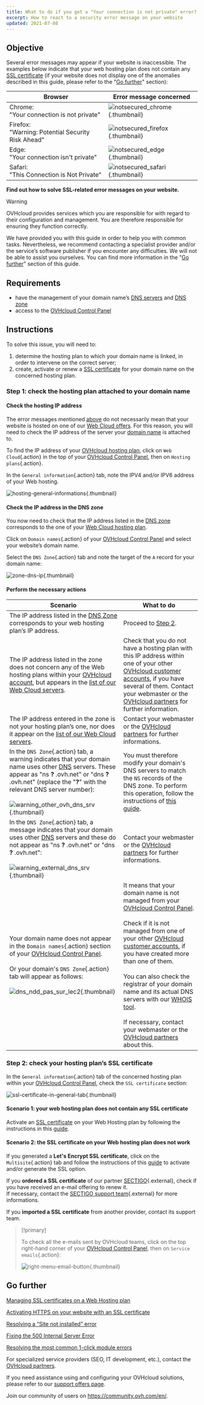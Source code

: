 ```yaml
---
title: What to do if you get a "Your connection is not private" error?
excerpt: How to react to a security error message on your website
updated: 2021-07-08
---
```


## Objective <a name="objective"></a>

Several error messages may appear if your website is inaccessible. The examples below indicate that your web hosting plan does not contain any [SSL certificate](/pages/web_cloud/web_hosting/ssl_on_webhosting) (if your website does not display one of the anomalies described in this guide, please refer to the "[Go further](#go-further)" section):

|Browser|Error message concerned|
|-|---|
|Chrome:<br>"Your connection is not private"|![notsecured_chrome](images/notsecured-chrome.png){.thumbnail}|
|Firefox:<br>"Warning: Potential Security Risk Ahead"|![notsecured_firefox](images/notsecured-firefox.png){.thumbnail}|
|Edge:<br>"Your connection isn't private"|![notsecured_edge](images/notsecured-edge.png){.thumbnail}|
|Safari:<br>"This Connection is Not Private"|![notsecured_safari](images/notsecured-safari.png){.thumbnail}|

**Find out how to solve SSL-related error messages on your website.**

> [!warning]
>
> OVHcloud provides services which you are responsible for with regard to their configuration and management. You are therefore responsible for ensuring they function correctly.
>
> We have provided you with this guide in order to help you with common tasks. Nevertheless, we recommend contacting a specialist provider and/or the service’s software publisher if you encounter any difficulties. We will not be able to assist you ourselves. You can find more information in the "[Go further](#go-further)" section of this guide.
>

## Requirements

- have the management of your domain name’s [DNS servers](/pages/web_cloud/domains/dns_server_general_information) and [DNS zone](/pages/web_cloud/domains/dns_zone_general_information)
- access to the [OVHcloud Control Panel](/links/manager)

## Instructions

To solve this issue, you will need to:

1. determine the hosting plan to which your domain name is linked, in order to intervene on the correct server;
2. create, activate or renew a [SSL certificate](/pages/web_cloud/web_hosting/ssl_on_webhosting) for your domain name on the concerned hosting plan.

### Step 1: check the hosting plan attached to your domain name

#### Check the hosting IP address

The error messages mentioned [above](#objective) do not necessarily mean that your website is hosted on one of our [Web Cloud offers](/links/web/hosting). For this reason, you will need to check the IP address of the server your [domain name](/links/web/domains) is attached to.

To find the IP address of your [OVHcloud hosting plan](/links/web/hosting), click on `Web Cloud`{.action} in the top of your [OVHcloud Control Panel](/links/manager), then on `Hosting plans`{.action}.

In the `General information`{.action} tab, note the IPV4 and/or IPV6 address of your Web hosting.

![hosting-general-informations](images/find-ipv4-and-ipv6.png){.thumbnail}

#### Check the IP address in the DNS zone

You now need to check that the IP address listed in the [DNS zone](/pages/web_cloud/domains/dns_zone_edit) corresponds to the one of your [Web Cloud hosting plan](/links/web/hosting).

Click on `Domain names`{.action} of your [OVHcloud Control Panel](/links/manager) and select your website’s domain name.

Select the `DNS Zone`{.action} tab and note the target of the `A` record for your domain name:

![zone-dns-ip](images/dashboard-entry-a.png){.thumbnail}

#### Perform the necessary actions

|Scenario|What to do|
|---|---|
|The IP address listed in the [DNS Zone](/pages/web_cloud/domains/dns_zone_edit) corresponds to your web hosting plan’s IP address.|Proceed to [Step 2](#step2).|
|The IP address listed in the zone does not concern any of the Web hosting plans within your [OVHcloud account](/links/manager), but appears in the [list of our Web Cloud servers](/pages/web_cloud/web_hosting/clusters_and_shared_hosting_IP).|Check that you do not have a hosting plan with this IP address within one of your other [OVHcloud customer accounts](/links/manager), if you have several of them. Contact your webmaster or the [OVHcloud partners](/links/partner) for further information.|
|The IP address entered in the zone is not your hosting plan’s one, nor does it appear on the [list of our Web Cloud servers](/pages/web_cloud/web_hosting/clusters_and_shared_hosting_IP).|Contact your webmaster or the [OVHcloud partners](/links/partner) for further informations.|
|In the `DNS Zone`{.action} tab, a warning indicates that your domain name uses other [DNS](/pages/web_cloud/domains/dns_zone_edit) servers. These appear as "ns **?** .ovh.net" or "dns **?** .ovh.net" (replace the "**?**" with the relevant DNS server number):<br><br>![warning_other_ovh_dns_srv](images/message-other-ovh-dns-servers.png){.thumbnail}|You must therefore modify your domain's DNS servers to match the `NS` records of the DNS zone. To perform this operation, follow the instructions of [this guide](/pages/web_cloud/domains/dns_server_edit).|
|In the `DNS Zone`{.action} tab, a message indicates that your domain uses other [DNS](/pages/web_cloud/domains/dns_zone_edit) servers and these do not appear as "ns **?** .ovh.net" or "dns **?** .ovh.net":<br><br>![warning_external_dns_srv](images/message-external-dns-servers.png){.thumbnail}|Contact your webmaster or the [OVHcloud partners](/links/partner) for further informations.|
|Your domain name does not appear in the `Domain names`{.action} section of your [OVHcloud Control Panel](/links/manager).<br><br>Or your domain's `DNS Zone`{.action} tab will appear as follows:<br><br>![dns_ndd_pas_sur_lec2](images/zone-without-domain-top-of-the-page.png){.thumbnail}|It means that your domain name is not managed from your [OVHcloud Control Panel](/links/manager).<br><br>Check if it is not managed from one of your other [OVHcloud customer accounts](/links/manager), if you have created more than one of them.<br><br>You can also check the registrar of your domain name and its actual DNS servers with our [WHOIS tool](https://www.ovh.com/fr/support/outils/check_whois.pl).<br><br>If necessary, contact your webmaster or the [OVHcloud partners](/links/partner) about this.|

### Step 2: check your hosting plan’s SSL certificate <a name="step2"></a>

In the `General information`{.action} tab of the concerned hosting plan within your [OVHcloud Control Panel](/links/manager), check the `SSL certificate` section:

![ssl-certificate-in-general-tab](images/no-ssl-certificate.png){.thumbnail}

#### Scenario 1: your web hosting plan does not contain any SSL certificate

Activate an [SSL certificate](/links/web/hosting-options-ssl) on your Web Hosting plan by following the instructions in this [guide](/pages/web_cloud/web_hosting/ssl_on_webhosting).

#### Scenario 2: the SSL certificate on your Web hosting plan does not work

If you generated a **Let's Encrypt SSL certificate**, click on the `Multisite`{.action} tab and follow the instructions of this [guide](/pages/web_cloud/web_hosting/ssl_on_webhosting#enabling-ssl-on-a-multisite) to activate and/or generate the SSL option.

If you **ordered a SSL certificate** of our partner [SECTIGO](https://sectigo.com/){.external}, check if you have received an e-mail offering to renew it.
<br>If necessary, contact the [SECTIGO support team](https://sectigo.com/support){.external} for more informations.

If you **imported a SSL certificate** from another provider, contact its support team.

> [!primary]
>
> To check all the e-mails sent by OVHcloud teams, click on the top right-hand corner of your [OVHcloud Control Panel](/links/manager), then on `Service emails`{.action}:
>
>![right-menu-email-button](images/right-menu-email-button.png){.thumbnail}
>

## Go further <a name="go-further"></a>

[Managing SSL certificates on a Web Hosting plan](/pages/web_cloud/web_hosting/ssl_on_webhosting)

[Activating HTTPS on your website with an SSL certificate](/pages/web_cloud/web_hosting/ssl-activate-https-website)

[Resolving a “Site not installed” error](/pages/web_cloud/web_hosting/multisites_website_not_installed)

[Fixing the 500 Internal Server Error](/pages/web_cloud/web_hosting/diagnostic_fix_500_internal_server_error)

[Resolving the most common 1-click module errors](/pages/web_cloud/web_hosting/diagnostic_errors_module1clic)
 
For specialized service providers (SEO, IT development, etc.), contact the [OVHcloud partners](/links/partner).

If you need assistance using and configuring your OVHcloud solutions, please refer to our [support offers page](/links/support).

Join our community of users on <https://community.ovh.com/en/>.